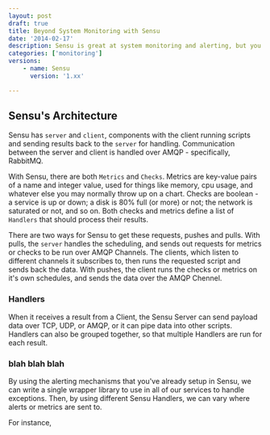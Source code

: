 ```yaml
---
layout: post
draft: true
title: Beyond System Monitoring with Sensu
date: '2014-02-17'
description: Sensu is great at system monitoring and alerting, but you can also send application alerts and metrics through it.
categories: ['monitoring']
versions:
    - name: Sensu
      version: '1.xx'

---
```


## Sensu's Architecture

Sensu has `server` and `client`, components with the client running scripts and sending results back to the `server` for handling. Communication between the server and client is handled over AMQP - specifically, RabbitMQ.

With Sensu, there are both `Metrics` and `Checks`. Metrics are key-value pairs of a name and integer value, used for things like memory, cpu usage, and whatever else you may normally throw up on a chart. Checks are boolean - a service is up or down; a disk is 80% full (or more) or not; the network is saturated or not, and so on. Both checks and metrics define a list of `Handlers` that should process their results.

There are two ways for Sensu to get these requests, pushes and pulls. With pulls, the `server` handles the scheduling, and sends out requests for metrics or checks to be run over AMQP Channels. The clients, which listen to different channels it subscribes to, then runs the requested script and sends back the data. With pushes, the client runs the checks or metrics on it's own schedules, and sends the data over the AMQP Chennel.

### Handlers

When it receives a result from a Client, the Sensu Server can send payload data over TCP, UDP, or AMQP, or it can pipe data into other scripts. Handlers can also be grouped together, so that multiple Handlers are run for each result. 



### blah blah blah

By using the alerting mechanisms that you've already setup in Sensu, we can write a single wrapper library to use in all of our services to handle exceptions. Then, by using different Sensu Handlers, we can vary where alerts or metrics are sent to.

For instance, 

